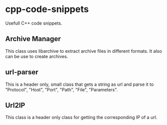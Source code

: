 cpp-code-snippets
=================

Usefull C++ code snippets.

Archive Manager
-------------
This class uses libarchive to extract archive files in different formats. It also can be use to create archives. 

url-parser 
-------------
This is a header only, small class that gets a  string as url and parse it to "Protocol", "Host", "Port", "Path", "File", "Parameters".


Url2IP
-------------
This class is a header only class for getting the corresponding IP of a url.


